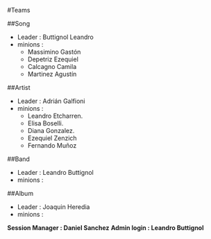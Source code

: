 #Teams

##Song
- Leader : Buttignol Leandro
- minions : 
  - Massimino Gastón
  - Depetriz Ezequiel
  - Calcagno Camila
  - Martinez Agustín

##Artist
- Leader : Adrián Galfioni
- minions :
  - Leandro Etcharren.
  - Elisa Boselli.
  - Diana Gonzalez.
  - Ezequiel Zenzich
  - Fernando Muñoz

##Band
- Leader : Leandro Buttignol
- minions :

##Album
- Leader : Joaquin Heredia
- minions :

**Session Manager : Daniel Sanchez**
**Admin login : Leandro Buttignol**
